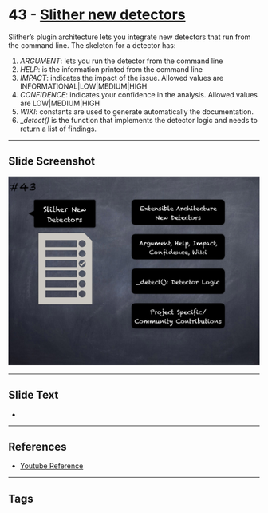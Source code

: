 
# 43 - [Slither new detectors](./Slither%20new%20detectors.md)

Slither’s plugin architecture lets you integrate new detectors that run from the command line. The skeleton for a detector has:
1. _ARGUMENT_: lets you run the detector from the command line
2. _HELP_: is the information printed from the command line
3. _IMPACT_: indicates the impact of the issue. Allowed values are INFORMATIONAL|LOW|MEDIUM|HIGH 
4. _CONFIDENCE_: indicates your confidence in the analysis. Allowed values are LOW|MEDIUM|HIGH
5. _WIKI_: constants are used to generate automatically the documentation.
6. __detect()_ is the function that implements the detector logic and needs to return a list of findings.
___
## Slide Screenshot
![043.png](../../images/6.%20Audit%20Techniques%20and%20Tools%20101/043.png)
___
## Slide Text
- 
___
## References
- [Youtube Reference](https://youtu.be/QmD2bJUe140?t=90)
___
## Tags
